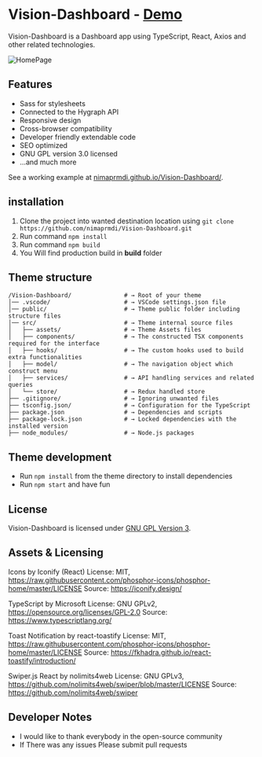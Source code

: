 # Vision-Dashboard - [Demo](https://nimaprmdi.github.io/vision-dashboard/)

Vision-Dashboard is a Dashboard app using TypeScript, React, Axios and other related technologies.

![HomePage](/images/screen_1.png)

## Features

-   Sass for stylesheets
-   Connected to the Hygraph API
-   Responsive design
-   Cross-browser compatibility
-   Developer friendly extendable code
-   SEO optimized
-   GNU GPL version 3.0 licensed
-   …and much more

See a working example at [nimaprmdi.github.io/Vision-Dashboard/](https://nimaprmdi.github.io/vision-dashboard/).

## installation

1.  Clone the project into wanted destination location using `git clone https://github.com/nimaprmdi/Vision-Dashboard.git`
2.  Run command `npm install`
3.  Run command `npm build`
4.  You Will find production build in <b>build</b> folder

## Theme structure

```shell
/Vision-Dashboard/               # → Root of your theme
│── .vscode/                     # → VSCode settings.json file
│── public/                      # → Theme public folder including structure files
│── src/                         # → Theme internal source files
│   ├── assets/                  # → Theme Assets files
│   ├── components/              # → The constructed TSX components required for the interface
│   ├── hooks/                   # → The custom hooks used to build extra functionalities
│   ├── model/                   # → The navigation object which construct menu
│   ├── services/                # → API handling services and related queries
│   └── store/                   # → Redux handled store
├── .gitignore/                  # → Ignoring unwanted files
├── tsconfig.json/               # → Configuration for the TypeScript
├── package.json                 # → Dependencies and scripts
├── package-lock.json            # → Locked dependencies with the installed version
├── node_modules/                # → Node.js packages
```

## Theme development

-   Run `npm install` from the theme directory to install dependencies
-   Run `npm start` and have fun

## License

Vision-Dashboard is licensed under [GNU GPL Version 3](https://www.gnu.org/licenses/gpl-3.0.en.html).

## Assets & Licensing

Icons by Iconify (React)
License: MIT, https://raw.githubusercontent.com/phosphor-icons/phosphor-home/master/LICENSE
Source: https://iconify.design/

TypeScript by Microsoft
License: GNU GPLv2, https://opensource.org/licenses/GPL-2.0
Source: https://www.typescriptlang.org/

Toast Notification by react-toastify
License: MIT, https://raw.githubusercontent.com/phosphor-icons/phosphor-home/master/LICENSE
Source: https://fkhadra.github.io/react-toastify/introduction/

Swiper.js React by nolimits4web
License: GNU GPLv3, https://github.com/nolimits4web/swiper/blob/master/LICENSE
Source: https://github.com/nolimits4web/swiper

## Developer Notes

-   I would like to thank everybody in the open-source community
-   If There was any issues Please submit pull requests
